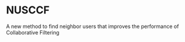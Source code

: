 # NUSCCF
A new method to find neighbor users that improves the performance of Collaborative Filtering

